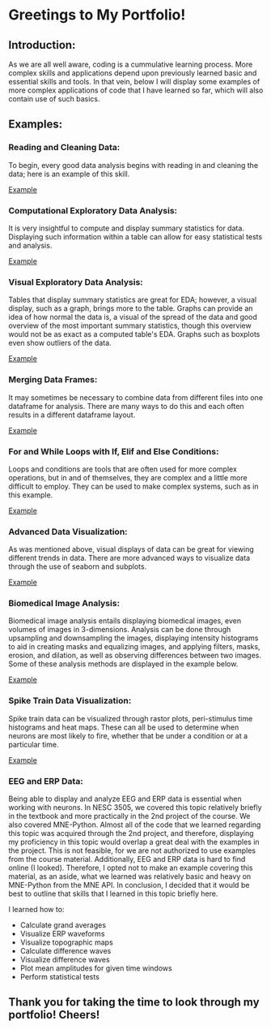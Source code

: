 # Greetings to My Portfolio!

## Introduction:

As we are all well aware, coding is a cummulative learning process. More complex skills and applications depend upon previously learned basic and essential skills and tools. In that vein, below I will display some examples of more complex applications of code that I have learned so far, which will also contain use of such basics.

## Examples:

### Reading and Cleaning Data:

To begin, every good data analysis begins with reading in and cleaning the data; here is an example of this skill.

[Example](Reading-and-Cleaning-Data.md)

### Computational Exploratory Data Analysis:

It is very insightful to compute and display summary statistics for data. Displaying such information within a table can allow for easy statistical tests and analysis.

[Example](Computational-EDA.md)

### Visual Exploratory Data Analysis:

Tables that display summary statistics are great for EDA; however, a visual display, such as a graph, brings more to the table. Graphs can provide an idea of how normal the data is, a visual of the spread of the data and good overview of the most important summary statistics, though this overview would not be as exact as a computed table's EDA. Graphs such as boxplots even show outliers of the data. 

[Example](Visual-EDA.htm)

### Merging Data Frames:

It may sometimes be necessary to combine data from different files into one dataframe for analysis. There are many ways to do this and each often results in a different dataframe layout. 

[Example](Merging-Data-Frames.md)

### For and While Loops with If, Elif and Else Conditions:

Loops and conditions are tools that are often used for more complex operations, but in and of themselves, they are complex and a little more difficult to employ. They can be used to make complex systems, such as in this example.

[Example](For-and-While-Loop.htm)

### Advanced Data Visualization:

As was mentioned above, visual displays of data can be great for viewing different trends in data. There are more advanced ways to visualize data through the use of seaborn and subplots.

[Example](Advanced-Data-Visualization.htm)

### Biomedical Image Analysis:

Biomedical image analysis entails displaying biomedical images, even volumes of images in 3-dimensions. Analysis can be done through upsampling and downsampling the images, displaying intensity histograms to aid in creating masks and equalizing images, and applying filters, masks, erosion, and dilation, as well as observing differences between two images. Some of these analysis methods are displayed in the example below.

[Example](Biomedical-Image-Analysis.htm)

### Spike Train Data Visualization:

Spike train data can be visualized through rastor plots, peri-stimulus time histograms and heat maps. These can all be used to determine when neurons are most likely to fire, whether that be under a condition or at a particular time. 

[Example](Spike-Train-Data-Visualization.htm)

### EEG and ERP Data:

Being able to display and analyze EEG and ERP data is essential when working with neurons. In NESC 3505, we covered this topic relatively briefly in the textbook and more practically in the 2nd project of the course. We also covered MNE-Python. Almost all of the code that we learned regarding this topic was acquired through the 2nd project, and therefore, displaying my proficiency in this topic would overlap a great deal with the examples in the project. This is not feasible, for we are not authorized to use examples from the course material. Additionally, EEG and ERP data is hard to find online (I looked). Therefore, I opted not to make an example covering this material, as an aside, what we learned was relatively basic and heavy on MNE-Python from the MNE API. In conclusion, I decided that it would be best to outline that skills that I learned in this topic briefly here. 

I learned how to:
* Calculate grand averages
* Visualize ERP waveforms
* Visualize topographic maps
* Calculate difference waves
* Visualize difference waves
* Plot mean amplitudes for given time windows
* Perform statistical tests

## Thank you for taking the time to look through my portfolio! Cheers!
